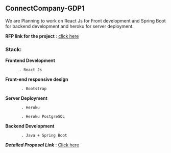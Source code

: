 ## ConnectCompany-GDP1

We are Planning to work on React Js for Front development and Spring Boot for backend development and heroku for server deployment.

  ****RFP link for the project**** : [click here](https://github.com/s541910/691-01-F21-RFP-Group04)

### Stack:  
        
**Frontend Development** 
 
          . React Js
          
**Front-end responsive design**

           . Bootstrap
    
**Server Deployment**
 
           . Heroku
          
           . Heroku PostgreSQL
          
**Backend Development**
 
           . Java + Spring Boot
     
  ***Detailed Proposal Link*** : [Click here](https://github.com/s541910/ConnectCompany-GDP1/blob/main/Proposal.md)


         
         
